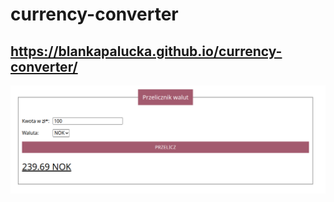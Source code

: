 # currency-converter
## https://blankapalucka.github.io/currency-converter/

![Main view](./docs/main%20view.png)
